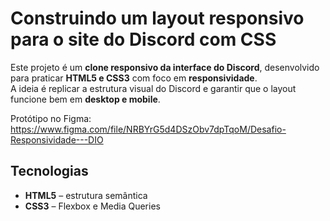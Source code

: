 # Construindo um layout responsivo para o site do Discord com CSS

Este projeto é um **clone responsivo da interface do Discord**, desenvolvido para praticar **HTML5 e CSS3** com foco em **responsividade**.  
A ideia é replicar a estrutura visual do Discord e garantir que o layout funcione bem em **desktop e mobile**.

Protótipo no Figma: https://www.figma.com/file/NRBYrG5d4DSzObv7dpTqoM/Desafio-Responsividade---DIO

## Tecnologias

- **HTML5** – estrutura semântica
- **CSS3** – Flexbox e Media Queries
